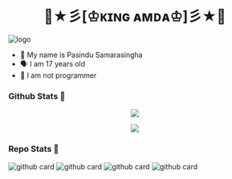 <h1 align="center"><b> 👑★彡[♔ᴋɪɴɢ ᴀᴍᴅᴀ♔]彡★👑  </b></h1>

![logo](https://i.ibb.co/WptgJ04/LOGO.png )

<p align="center">

- 👼 My name is Pasindu Samarasingha 
- 🗣️ I am 17 years old 
- 🔭 I am not programmer

</p>

### Github Stats 🚀

<p align="center"><a href="https://github.com/Kingamdabota"><img src="https://github-readme-stats.vercel.app/api?username=Kingamda&show_icons=true&theme=radical"></a></p>
<p align="center"><a href="https://github.com/Kingamdabota"><img src="https://github-readme-stats.vercel.app/api/top-langs/?username=Kingamda&theme=radical&layout=compact"></a></p> 

### Repo Stats 🔭
![github card](https://github-readme-stats.vercel.app/api/pin/?username=Kingamdabota&repo=Alphabot&theme=dark)
![github card](https://github-readme-stats.vercel.app/api/pin/?username=Kingamdabota&repo=Rest-api-alphabot&theme=nightowl)
![github card](https://github-readme-stats.vercel.app/api/pin/?username=Kingamdabota&repo=Alphabot7&theme=dark)
![github card](https://github-readme-stats.vercel.app/api/pin/?username=Kingamdabota&repo=BOTZ10a&theme=nightowl)

